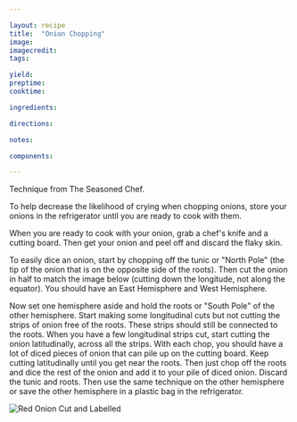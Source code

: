 ```yaml
---

layout: recipe
title:  "Onion Chopping"
image: 
imagecredit: 
tags: 

yield:
preptime:
cooktime:

ingredients:

directions:

notes:

components:

---
```


Technique from The Seasoned Chef.

To help decrease the likelihood of crying when chopping onions, store your onions in the refrigerator until you are ready to cook with them.

When you are ready to cook with your onion, grab a chef's knife and a cutting board. Then get your onion and peel off and discard the flaky skin.

To easily dice an onion, start by chopping off the tunic or "North Pole" (the tip of the onion that is on the opposite side of the roots). Then cut the onion in half to match the image below (cutting down the longitude, not along the equator). You should have an East Hemisphere and West Hemisphere.

Now set one hemisphere aside and hold the roots or "South Pole" of the other hemisphere. Start making some longitudinal cuts but not cutting the strips of onion free of the roots. These strips should still be connected to the roots. When you have a few longitudinal strips cut, start cutting the onion latitudinally, across all the strips. With each chop, you should have a lot of diced pieces of onion that can pile up on the cutting board. Keep cutting latitudinally until you get near the roots. Then just chop off the roots and dice the rest of the onion and add it to your pile of diced onion. Discard the tunic and roots. Then use the same technique on the other hemisphere or save the other hemisphere in a plastic bag in the refrigerator.

![Red Onion Cut and Labelled](red-onion-cut-labelled.png)